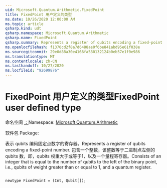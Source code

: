 ```yaml
---
uid: Microsoft.Quantum.Arithmetic.FixedPoint
title: FixedPoint 用户定义的类型
ms.date: 10/26/2020 12:00:00 AM
ms.topic: article
qsharp.kind: udt
qsharp.namespace: Microsoft.Quantum.Arithmetic
qsharp.name: FixedPoint
qsharp.summary: Represents a register of qubits encoding a fixed-point number. Consists of an integer that is equal to the number of qubits to the left of the binary point, i.e., qubits of weight greater than or equal to 1, and a quantum register.
ms.openlocfilehash: f1370cd2f8a7d6488ae0f6be841abd95e61f038e
ms.sourcegitcommit: 29e0d88a30e4166fa580132124b0eb57e1f0e986
ms.translationtype: MT
ms.contentlocale: zh-CN
ms.lasthandoff: 10/27/2020
ms.locfileid: "92699876"
---
```

# <a name="fixedpoint-user-defined-type"></a><span data-ttu-id="62805-102">FixedPoint 用户定义的类型</span><span class="sxs-lookup"><span data-stu-id="62805-102">FixedPoint user defined type</span></span>

<span data-ttu-id="62805-103">命名空间 [：](xref:Microsoft.Quantum.Arithmetic)</span><span class="sxs-lookup"><span data-stu-id="62805-103">Namespace: [Microsoft.Quantum.Arithmetic](xref:Microsoft.Quantum.Arithmetic)</span></span>

<span data-ttu-id="62805-104">软件包 [](https://nuget.org/packages/)</span><span class="sxs-lookup"><span data-stu-id="62805-104">Package: [](https://nuget.org/packages/)</span></span>


<span data-ttu-id="62805-105">表示 qubits 编码固定点数字的寄存器。</span><span class="sxs-lookup"><span data-stu-id="62805-105">Represents a register of qubits encoding a fixed-point number.</span></span> <span data-ttu-id="62805-106">包含一个整数，该整数等于二进制点左侧的 qubits 数，即，qubits 权重大于或等于1，以及一个量程寄存器。</span><span class="sxs-lookup"><span data-stu-id="62805-106">Consists of an integer that is equal to the number of qubits to the left of the binary point, i.e., qubits of weight greater than or equal to 1, and a quantum register.</span></span>

```qsharp

newtype FixedPoint = (Int, Qubit[]);
```

